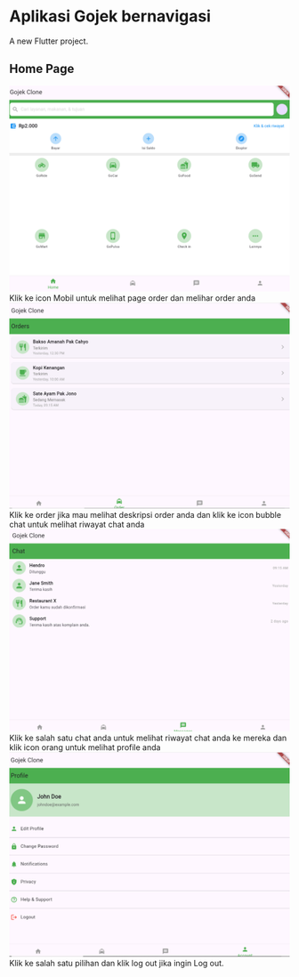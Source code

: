 # Aplikasi Gojek bernavigasi 

A new Flutter project.

## Home Page 
![alt text](https://github.com/flageagle777/soal3/blob/master/aplikasigojek1.png)
Klik ke icon Mobil untuk melihat page order dan melihar order anda
![alt text](https://github.com/flageagle777/aplikasigojek/blob/master/aplikasigojek2.PNG)
Klik ke order jika mau melihat deskripsi order anda dan klik ke icon bubble chat untuk melihat riwayat chat anda
![alt text](https://github.com/flageagle777/aplikasigojek/blob/master/aplikasigojek3.png)
Klik ke salah satu chat anda untuk melihat riwayat chat anda ke mereka dan klik icon orang untuk melihat profile anda
![alt text](https://github.com/flageagle777/aplikasigojek/blob/master/aplikasigojek4.png)
Klik ke salah satu pilihan dan klik log out jika ingin Log out.
